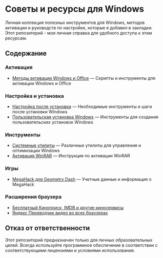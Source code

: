 # Советы и ресурсы для Windows

Личная коллекция полезных инструментов для Windows, методов активации и руководств по настройке, которые я добавил в закладки. Этот репозиторий - моя личная справка для удобного доступа к этим ресурсам.

## Содержание

### Активация

- [Методы активации Windows и Office](https://github.com/rafabduloff/qol/blob/main/activation/windows-office-activation.md) — Скрипты и инструменты для активации Windows и Office

### Настройка и установка

- [Настройка после установки](https://github.com/rafabduloff/qol/blob/main/setup/post-installation.md) — Необходимые инструменты и шаги после установки Windows  
- [Пользовательская установка Windows](https://github.com/rafabduloff/qol/blob/main/setup/custom-installation.md) — Инструменты для создания пользовательских установок Windows

### Инструменты

- [Системные утилиты](https://github.com/rafabduloff/qol/blob/main/tools/system-utilities.md) — Различные утилиты для управления и оптимизации Windows  
- [Активация WinRAR](https://github.com/rafabduloff/qol/blob/main/tools/winrar-activation.md) — Инструкция по активации WinRAR

### Игры

- [MegaHack для Geometry Dash](https://github.com/rafabduloff/qol/blob/main/games/megahack.md) — Учетные данные и информация о MegaHack

### Расширения браузера

- [Бесплатный Кинопоиск, IMDB и другие киносервисы](https://github.com/rafabduloff/qol/blob/main/extensions/tape-operator.md)  
- [Яндекс Переводчик видео во всех браузерах](https://github.com/rafabduloff/qol/blob/main/extensions/yandex-translate.md)

## Отказ от ответственности

Этот репозиторий предназначен только для личных образовательных целей. Всегда используйте программное обеспечение в соответствии с соответствующими лицензиями и условиями использования.
